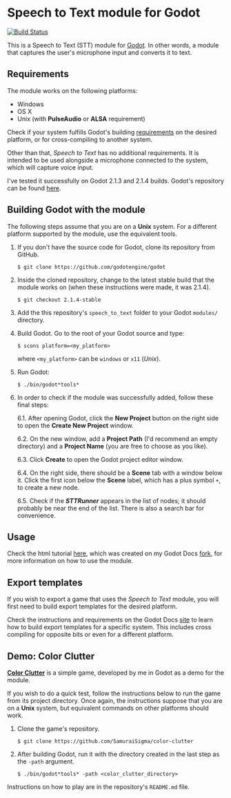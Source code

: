 Speech to Text module for Godot
===============================

[![Build Status](https://travis-ci.org/SamuraiSigma/speech-to-text.svg?branch=master)](https://travis-ci.org/SamuraiSigma/speech-to-text)

This is a Speech to Text (STT) module for [Godot][godot]. In other words, a module
that captures the user's microphone input and converts it to text.

[godot]: https://godotengine.org "Godot site"


Requirements
------------

The module works on the following platforms:

- Windows
- OS X
- Unix (with **PulseAudio** or **ALSA** requirement)

Check if your system fulfills Godot's building [requirements][compilingReq] on the
desired platform, or for cross-compiling to another system.

Other than that, *Speech to Text* has no additional requirements. It is intended to
be used alongside a microphone connected to the system, which will capture voice
input.

I've tested it successfully on Godot 2.1.3 and 2.1.4 builds. Godot's repository can
be found [here][godotRepo].

[compilingReq]: http://docs.godotengine.org/en/stable/development/compiling/index.html "Compiling Requirements"
[godotRepo]: https://github.com/godotengine/godot "Godot repository"


Building Godot with the module
--------------------------------

The following steps assume that you are on a **Unix** system. For a different
platform supported by the module, use the equivalent tools.

1. If you don't have the source code for Godot, clone its repository from GitHub.

       $ git clone https://github.com/godotengine/godot

2. Inside the cloned repository, change to the latest stable build that the module
   works on (when these instructions were made, it was 2.1.4).

       $ git checkout 2.1.4-stable

3. Add the this repository's `speech_to_text` folder to your Godot `modules/`
   directory.

4. Build Godot. Go to the root of your Godot source and type:

       $ scons platform=<my_platform>

   where `<my_platform>` can be `windows` or `x11` (*Unix*).

5. Run Godot:

       $ ./bin/godot*tools*

6. In order to check if the module was successfully added, follow these final steps:

   6.1. After opening Godot, click the **New Project** button on the right side to
        open the **Create New Project** window.

   6.2. On the new window, add a **Project Path** (I'd recommend an empty directory)
        and a **Project Name** (you are free to choose as you like).

   6.3. Click **Create** to open the Godot project editor window.

   6.4. On the right side, there should be a **Scene** tab with a window below it.
        Click the first icon below the **Scene** label, which has a plus symbol `+`,
        to create a new node.

   6.5. Check if the ***STTRunner*** appears in the list of nodes; it should probably
        be near the end of the list. There is also a search bar for convenience.


Usage
-----

Check the html tutorial [here][sttTutorial], which was created on my Godot Docs
[fork][godotDocsFork], for more information on how to use the module.

[sttTutorial]: https://samuraisigma.github.io/godot-docs/doc/community/tutorials/misc/speech_to_text.html "Speech to Text module tutorial"
[godotDocsFork]: https://github.com/SamuraiSigma/godot-docs "My Godot Docs fork"


Export templates
----------------

If you wish to export a game that uses the *Speech to Text* module, you will first
need to build export templates for the desired platform.

Check the instructions and requirements on the Godot Docs [site][exportTemplates] to
learn how to build export templates for a specific system. This includes cross
compiling for opposite bits or even for a different platform.

[exportTemplates]: http://docs.godotengine.org/en/stable/development/compiling/index.html "Building export templates"


Demo: Color Clutter
-------------------

[**Color Clutter**][colorClutterRepo] is a simple game, developed by me in Godot as
a demo for the module.

If you wish to do a quick test, follow the instructions below to run the game from
its project directory. Once again, the instructions suppose that you are on a
**Unix** system, but equivalent commands on other platforms should work.

1. Clone the game's repository.

       $ git clone https://github.com/SamuraiSigma/color-clutter

2. After building Godot, run it with the directory created in the last step as the
   `-path` argument.

       $ ./bin/godot*tools* -path <color_clutter_directory>

Instructions on how to play are in the repository's `README.md` file.

[colorClutterRepo]: https://github.com/SamuraiSigma/color-clutter "Color Clutter repository"
